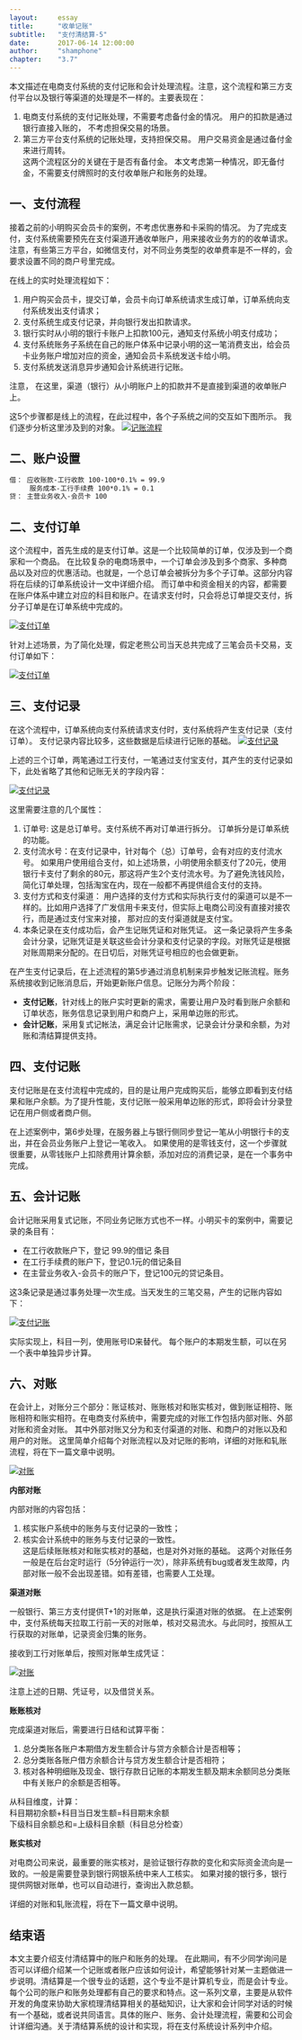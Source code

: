 ```yaml
---
layout: 	essay
title: 		"收单记账"
subtitle: 	"支付清结算-5"
date: 		2017-06-14 12:00:00
author: 	"shamphone"
chapter:	"3.7"
---
```


本文描述在电商支付系统的支付记账和会计处理流程。注意，这个流程和第三方支付平台以及银行等渠道的处理是不一样的。主要表现在：
1. 电商支付系统的支付记账处理，不需要考虑备付金的情况。 用户的扣款是通过银行直接入账的， 不考虑担保交易的场景。   
2. 第三方平台支付系统的记账处理，支持担保交易。 用户交易资金是通过备付金来进行周转。  
这两个流程区分的关键在于是否有备付金。 本文考虑第一种情况，即无备付金，不需要支付牌照时的支付收单账户和账务的处理。 

## 一、支付流程

接着之前的小明购买会员卡的案例，不考虑优惠券和卡采购的情况。 为了完成支付，支付系统需要预先在支付渠道开通收单账户，用来接收业务方的的收单请求。 注意，有些第三方平台，如微信支付，对不同业务类型的收单费率是不一样的，会要求设置不同的商户号里完成。 

在线上的实时处理流程如下：

1.  用户购买会员卡，提交订单，会员卡向订单系统请求生成订单，订单系统向支付系统发出支付请求；  
2.  支付系统生成支付记录，并向银行发出扣款请求。 
3.  银行实时从小明的银行卡账户上扣款100元，通知支付系统小明支付成功；  
4.  支付系统账务子系统在自己的账户体系中记录小明的这一笔消费支出，给会员卡业务账户增加对应的资金，通知会员卡系统发送卡给小明。  
5.  支付系统发送消息异步通知会计系统进行记账。  

注意， 在这里，渠道（银行）从小明账户上的扣款并不是直接到渠道的收单账户上。

这5个步骤都是线上的流程，在此过程中，各个子系统之间的交互如下图所示。 我们逐步分析这里涉及到的对象。 
[![记账流程](http://static.cocolian.org/img/in-post/clearing-accounting.jpg)](http://static.cocolian.org/img/in-post/clearing-accounting.jpg)


## 二、账户设置



```hbs
借： 应收账款-工行收款 100-100*0.1% = 99.9
     服务成本-工行手续费 100*0.1% = 0.1
贷： 主营业务收入-会员卡 100
```


## 二、支付订单

这个流程中，首先生成的是支付订单。这是一个比较简单的订单，仅涉及到一个商家和一个商品。 在比较复杂的电商场景中，一个订单会涉及到多个商家、多种商品以及对应的优惠活动。也就是，一个总订单会被拆分为多个子订单。这部分内容将在后续的订单系统设计一文中详细介绍。 而订单中和资金相关的内容，都需要在账户体系中建立对应的科目和账户。在请求支付时，只会将总订单提交支付，拆分子订单是在订单系统中完成的。

[![支付订单](http://static.cocolian.org/img/in-post/clearing-order.jpeg)](http://static.cocolian.org/img/in-post/clearing-order.jpeg)

  
针对上述场景，为了简化处理，假定老熊公司当天总共完成了三笔会员卡交易，支付订单如下：

[![支付订单](http://static.cocolian.org/img/in-post/clearing-tb-orders.jpg)](http://static.cocolian.org/img/in-post/clearing-tb-orders.jpg)

## 三、支付记录

在这个流程中，订单系统向支付系统请求支付时，支付系统将产生支付记录（支付订单）。 支付记录内容比较多，这些数据是后续进行记账的基础。 
[![支付记录](http://static.cocolian.org/img/in-post/clearing-record.jpeg)](http://static.cocolian.org/img/in-post/clearing-record.jpeg)

上述的三个订单，两笔通过工行支付，一笔通过支付宝支付，其产生的支付记录如下，此处省略了其他和记账无关的字段内容：

[![支付记录](http://static.cocolian.org/img/in-post/clearing-tb-record.jpg)](http://static.cocolian.org/img/in-post/clearing-tb-record.jpg)

这里需要注意的几个属性：

1.  订单号: 这是总订单号。支付系统不再对订单进行拆分。 订单拆分是订单系统的功能。
2.  支付流水号：在支付记录中，针对每个（总）订单号，会有对应的支付流水号。 如果用户使用组合支付，如上述场景，小明使用余额支付了20元，使用银行卡支付了剩余的80元，那这将产生2个支付流水号。为了避免洗钱风险，简化订单处理，包括淘宝在内，现在一般都不再提供组合支付的支持。  
3.  支付方式和支付渠道： 用户选择的支付方式和实际执行支付的渠道可以是不一样的。比如用户选择了广发信用卡来支付，但实际上电商公司没有直接对接农行，而是通过支付宝来对接， 那对应的支付渠道就是支付宝。 
3.  本条记录在支付成功后，会产生记账凭证和对账凭证。 这一条记录将产生多条会计分录，记账凭证是关联这些会计分录和支付记录的字段。对账凭证是根据对账周期来分配的。在日切后，对账凭证号相应的也会做更新。 

在产生支付记录后，在上述流程的第5步通过消息机制来异步触发记账流程。账务系统接收到记账消息后，开始更新账户信息。记账分为两个阶段：  
- **支付记账**，针对线上的账户实时更新的需求，需要让用户及时看到账户余额和订单状态，账务信息记录到用户和商户上，采用单边账的形式。  
- **会计记账**，采用复式记帐法，满足会计记账需求，记录会计分录和余额，为对账和清结算提供支持。  


## 四、支付记账

支付记账是在支付流程中完成的，目的是让用户完成购买后，能够立即看到支付结果和账户余额。为了提升性能，支付记账一般采用单边账的形式，即将会计分录登记在用户侧或者商户侧。

在上述案例中，第6步处理，在服务器上与银行侧同步登记一笔从小明银行卡的支出，并在会员业务账户上登记一笔收入。
如果使用的是零钱支付，这一个步骤就很重要，从零钱账户上扣除费用计算余额，添加对应的消费记录，是在一个事务中完成。

## 五、会计记账

会计记账采用复式记账，不同业务记账方式也不一样。小明买卡的案例中，需要记录的条目有：

- 在工行收款账户下，登记 99.9的借记 条目  
- 在工行手续费的账户下，登记0.1元的借记条目  
- 在主营业务收入-会员卡的账户下，登记100元的贷记条目。  

这3条记录是通过事务处理一次生成。当天发生的三笔交易，产生的记账内容如下：

[![支付记账](http://static.cocolian.org/img/in-post/clearing-tb-accounting-2.jpg)](http://static.cocolian.org/img/in-post/clearing-tb-accounting-2.jpg)

实际实现上，科目一列，使用账号ID来替代。 每个账户的本期发生额，可以在另一个表中单独异步计算。 

## 六、对账

在会计上，对账分三个部分：账证核对、账账核对和账实核对，做到账证相符、账账相符和账实相符。在电商支付系统中，需要完成的对账工作包括内部对账、外部对账和资金对账。 
其中外部对账又分为和支付渠道的对账、和商户的对账以及和用户的对账。 这里简单介绍每个对账流程以及对记账的影响，详细的对账和轧账流程，将在下一篇文章中说明。 

[![对账](http://static.cocolian.org/img/in-post/clearing-checking.jpeg)](http://static.cocolian.org/img/in-post/clearing-checking.jpeg)

**内部对账**

内部对账的内容包括：  
1. 核实账户系统中的账务与支付记录的一致性；  
2. 核实会计系统中的账务与支付记录的一致性。  
这是后续账账核对和账实核对的基础，也是对外对账的基础。 这两个对账任务一般是在后台定时运行（5分钟运行一次），除非系统有bug或者发生故障，内部对账一般不会出现差错。如有差错，也需要人工处理。 

**渠道对账**

一般银行、第三方支付提供T+1的对账单，这是执行渠道对账的依据。 在上述案例中，支付系统每天拉取工行前一天的对账单，核对交易流水。与此同时，按照从工行获取的对账单，记录资金归集的账务。

接收到工行对账单后，按照对账单生成凭证：


[![对账](http://static.cocolian.org/img/in-post/clearing-tb-checking.jpg)](http://static.cocolian.org/img/in-post/clearing-tb-checking.jpg)

注意上述的日期、凭证号，以及借贷关系。 

**账账核对**

完成渠道对账后，需要进行日结和试算平衡：  
1.  总分类账各账户本期借方发生额合计与贷方余额合计是否相等；  
2.  总分类账各账户借方余额合计与贷方发生额合计是否相符；  
3.  核对各种明细账及现金、银行存款日记账的本期发生额及期末余额同总分类账中有关账户的余额是否相等。  

从科目维度，计算：  
科目期初余额+科目当日发生额=科目期末余额  
下级科目余额总和=上级科目余额（科目总分检查）  

**账实核对**

对电商公司来说，最重要的账实核对，是验证银行存款的变化和实际资金流向是一致的。一般是需要登录到银行网银系统中来人工核实。 如果对接的银行多，银行提供网银对账单，也可以自动进行，查询出入款总额。 

详细的对账和轧账流程，将在下一篇文章中说明。

## 结束语

本文主要介绍支付清结算中的账户和账务的处理。 在此期间，有不少同学询问是否可以详细介绍某一个记账或者账户应该如何设计，希望能够针对某一主题做进一步说明。清结算是一个很专业的话题，这个专业不是计算机专业，而是会计专业。 每个公司的账户和账务处理都有自己的要求和特点。这一系列文章，主要是从软件开发的角度来协助大家梳理清结算相关的基础知识，让大家和会计同学对话的时候有一个基础，或者说共同语言。具体的账户、账务、会计处理流程，需要和公司会计详细沟通。关于清结算系统的设计和实现，将在支付系统设计系列中介绍。